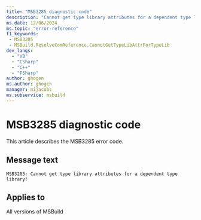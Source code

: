 ```yaml
---
title: "MSB3285 diagnostic code"
description: "Cannot get type library attributes for a dependent type library!"
ms.date: 12/06/2024
ms.topic: "error-reference"
f1_keywords:
 - MSB3285
 - MSBuild.ResolveComReference.CannotGetTypeLibAttrForTypeLib
dev_langs:
  - "VB"
  - "CSharp"
  - "C++"
  - "FSharp"
author: ghogen
ms.author: ghogen
manager: mijacobs
ms.subservice: msbuild
---
```


# MSB3285 diagnostic code

<!-- :::ErrorDefinitionDescription::: -->
<!-- :::editable-content name="introDescription"::: -->
This article describes the MSB3285 error code.
<!-- :::editable-content-end::: -->

## Message text

`MSB3285: Cannot get type library attributes for a dependent type library!`

<!-- :::editable-content name="postOutputDescription"::: -->
<!--
{StrBegin="MSB3285: "}
-->
<!-- :::editable-content-end::: -->
<!-- :::ErrorDefinitionDescription-end::: -->

## Applies to

All versions of MSBuild
